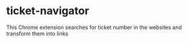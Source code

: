 # ticket-navigator
This Chrome extension searches for ticket number in the websites and transform them into links

